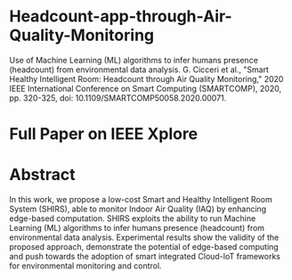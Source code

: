 # Headcount-app-through-Air-Quality-Monitoring
Use of Machine Learning (ML) algorithms to infer humans presence (headcount) from environmental data analysis.
G. Cicceri et al., "Smart Healthy Intelligent Room: Headcount through Air Quality Monitoring," 
2020 IEEE International Conference on Smart Computing (SMARTCOMP), 2020, pp. 320-325, 
doi: 10.1109/SMARTCOMP50058.2020.00071.


# Full Paper on IEEE Xplore

# Abstract

In this work, we propose a low-cost Smart and Healthy Intelligent Room System (SHIRS), able to monitor Indoor Air Quality (IAQ) by enhancing edge-based computation. SHIRS exploits the ability to run Machine Learning (ML) algorithms to infer humans presence (headcount) from environmental data analysis. Experimental results show the validity of the proposed approach, demonstrate the potential of edge-based computing and push towards the adoption of smart integrated Cloud-IoT frameworks for environmental monitoring and control.

